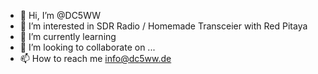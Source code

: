 - 👋 Hi, I’m @DC5WW
- 👀 I’m interested in SDR Radio / Homemade Transceier with Red Pitaya
- 🌱 I’m currently learning 
- 💞️ I’m looking to collaborate on ...
- 📫 How to reach me info@dc5ww.de

<!---
DC5WW is a ✨ special ✨ repository because its `README.md` (this file) appears on your GitHub profile.
You can click the Preview link to take a look at your changes.
--->
